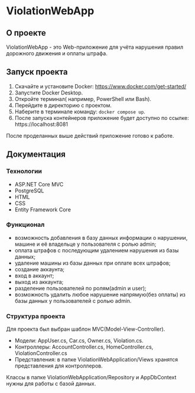 # ViolationWebApp
## О проекте
ViolationWebApp - это Web-приложение для учёта нарушения правил дорожного движения и оплаты штрафа. 
##  Запуск проекта
1. Скачайте и установите Docker: https://www.docker.com/get-started/
2. Запустите Docker Desktop.
3. Откройте терминал( например, PowerShell или Bash).
4. Перейдите в директорию с проектом.
5. Наберите в терминале команду: `docker compose up`.
6. После запуска контейнеров приложение будет доступно по ссылке: https://localhost:8081

После проделанных выше действий приложение готово к работе.
## Документация
### Технологии
+ ASP.NET Core MVC
+ PostgreSQL
+ HTML
+ CSS
+ Entity Framework Core

### Функционал
+	возможность добавления в базу данных информации о нарушении, машине и её владельце у пользователя с ролью admin;
+	оплата штрафов с последующим удалением нарушения из базы данных;
+	удаление машины из базы данных при оплате всех штрафов;
+	создание аккаунта;
+	вход в аккаунт;
+	выход из аккаунта;
+	разделение пользователей по ролям(admin и user);
+	возможность удалить любое нарушение напрямую(без оплаты) из базы данных у пользователей с ролью admin.

### Структура проекта
Для проекта был выбран шаблон MVC(Model-View-Controller).
+ Модели: AppUser.cs, Car.cs, Owner.cs, Violation.cs.
+ Контроллеры: AccountController.cs, HomeController.cs, ViolationController.cs
+ Представления: в папке ViolationWebApplication/Views хранятся представления для контроллеров.

Классы в папке ViolationWebApplication/Repository и AppDbContext нужны для работы с базой данных.

